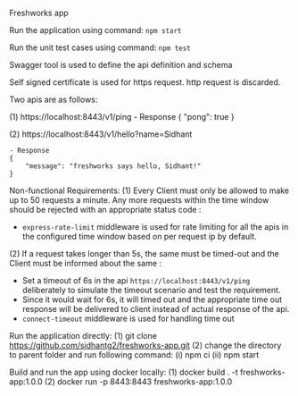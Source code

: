 Freshworks app

Run the application using command: ```npm start```

Run the unit test cases using command: ```npm test```

Swagger tool is used to define the api definition and schema

Self signed certificate is used for https request. http request is discarded.

Two apis are as follows:

(1) https://localhost:8443/v1/ping
    - Response
    {
        "pong": true
    }

(2) https://localhost:8443/v1/hello?name=Sidhant

    - Response 
    {
        "message": "freshworks says hello, Sidhant!"
    }

Non-functional Requirements: 
(1) Every Client must only be allowed to make up to 50 requests a minute. Any more requests within the time window should be rejected with an appropriate status code : 
- ```express-rate-limit``` middleware is used for rate limiting for all the apis in the configured time window based on per request ip by default.

(2) If a request takes longer than 5s, the same must be timed-out and the Client must be informed about the same : 
- Set a timeout of 6s in the api ``` https://localhost:8443/v1/ping ``` deliberately to simulate the timeout scenario and test the requirement.
- Since it would wait for 6s, it will timed out and the appropriate time out response will be delivered to client instead of actual response of the api.
- ```connect-timeout``` middleware is used for handling time out

Run the application directly:
    (1) git clone https://github.com/sidhantg2/freshworks-app.git
    (2) change the directory to parent folder and run following command: 
        (i) npm ci
        (ii) npm start

Build and run the app using docker locally:
    (1) docker build . -t freshworks-app:1.0.0
    (2) docker run -p 8443:8443 freshworks-app:1.0.0



